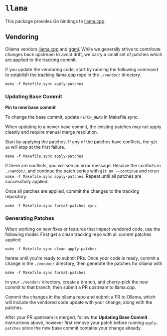 # `llama`

This package provides Go bindings to [llama.cpp](https://github.com/ggml-org/llama.cpp).

## Vendoring

Ollama vendors [llama.cpp](https://github.com/ggml-org/llama.cpp/) and [ggml](https://github.com/ggml-org/llama.cpp/tree/master/ggml/src). While we generally strive to contribute changes back upstream to avoid drift, we carry a small set of patches which are applied to the tracking commit.

If you update the vendoring code, start by running the following command to establish the tracking llama.cpp repo in the `./vendor/` directory.

```shell
make -f Makefile.sync apply-patches
```

### Updating Base Commit

**Pin to new base commit**

To change the base commit, update `FETCH_HEAD` in Makefile.sync.

When updating to a newer base commit, the existing patches may not apply cleanly and require manual merge resolution.

Start by applying the patches. If any of the patches have conflicts, the `git am` will stop at the first failure.

```shell
make -f Makefile.sync apply-patches
```

If there are conflicts, you will see an error message. Resolve the conflicts in `./vendor/`, and continue the patch series with `git am --continue` and rerun `make -f Makefile.sync apply-patches`. Repeat until all patches are successfully applied.

Once all patches are applied, commit the changes to the tracking repository.

```shell
make -f Makefile.sync format-patches sync
```

### Generating Patches

When working on new fixes or features that impact vendored code, use the following model. First get a clean tracking repo with all current patches applied:

```shell
make -f Makefile.sync clean apply-patches
```

Iterate until you're ready to submit PRs. Once your code is ready, commit a change in the `./vendor/` directory, then generate the patches for ollama with

```shell
make -f Makefile.sync format-patches
```

In your `./vendor/` directory, create a branch, and cherry-pick the new commit to that branch, then submit a PR upstream to llama.cpp.

Commit the changes in the ollama repo and submit a PR to Ollama, which will include the vendored code update with your change, along with the patches.

After your PR upstream is merged, follow the **Updating Base Commit** instructions above, however first remove your patch before running `apply-patches` since the new base commit contains your change already.
